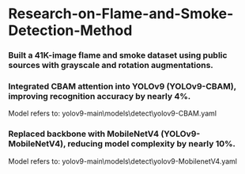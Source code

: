 # Research-on-Flame-and-Smoke-Detection-Method

### Built a 41K-image flame and smoke dataset using public sources with grayscale and rotation augmentations.

### Integrated CBAM attention into YOLOv9 (YOLOv9-CBAM), improving recognition accuracy by nearly 4%.
Model refers to: yolov9-main\models\detect\yolov9-CBAM.yaml

### Replaced backbone with MobileNetV4 (YOLOv9-MobileNetV4), reducing model complexity by nearly 10%.
Model refers to: yolov9-main\models\detect\yolov9-MobilenetV4.yaml
